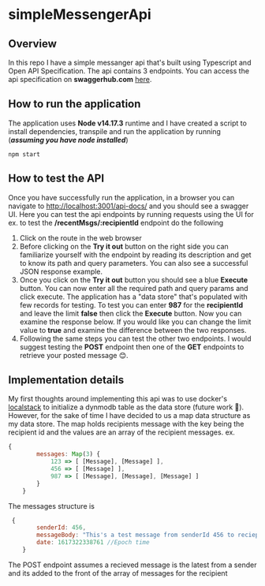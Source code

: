 # simpleMessengerApi

## Overview

In this repo I have a simple messanger api that's built using Typescript and Open API Specification. The api contains 3 endpoints. You can access the api specification on **swaggerhub.com** [here](https://app.swaggerhub.com/apis/milad-pers/simpleMessengerApi/1.0.1).

## How to run the application

The application uses **Node v14.17.3** runtime and I have created a script to install dependencies, transpile and run the application by running (***assuming you have node installed***)
```
npm start
```

## How to test the API
Once you have successfully run the application, in a browser you can navigate to [http://localhost:3001/api-docs/](http://localhost:3001/api-docs/) and you should see a swagger UI. Here you can test the api endpoints by running requests using the UI for ex. to test the **/recentMsgs/:recipientId** endpoint do the following 
1. Click on the route in the web browser
2. Before clicking on the **Try it out** button on the right side you can familiarize yourself with the endpoint by reading its description and get to know its path and query parameters. You can also see a successful JSON response example.
3. Once you click on the **Try it out** button you should see a blue **Execute** button. You can now enter all the required path and query params and click execute. The application has a "data store" that's populated with few records for testing. To test you can enter **987** for the **recipientId** and leave the limit **false** then click the **Execute** button. Now you can examine the response below. If you would like you can change the limit value to **true** and examine the difference between the two responses.
4. Following the same steps you can test the other two endpoints. I would suggest testing the **POST** endpoint then one of the **GET** endpoints to retrieve your posted message :blush:.

## Implementation details

My first thoughts around implementing this api was to use docker's [localstack](https://hub.docker.com/r/localstack/localstack) to initialize a dynmodb table as the data store (future work 🤞). However, for the sake of time I have decided to us a map data structure as my data store. The map holds recipients message with the key being the recipient id and the values are an array of the recipient messages. ex.
```javascript
{
        messages: Map(3) {
            123 => [ [Message], [Message] ],
            456 => [ [Message] ],
            987 => [ [Message], [Message], [Message] ]
        }
    }
```
The messages structure is 
```javascript
 {
        senderId: 456,
        messageBody: "This's a test message from senderId 456 to reciepientId 123",
        date: 1617322338761 //Epoch time
    }
```
The POST endpoint assumes a recieved message is the latest from a sender and its added to the front of the array of messages for the recipient 